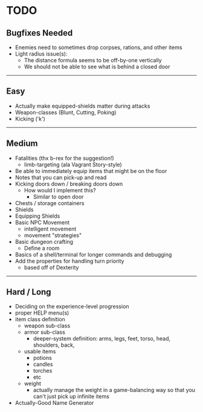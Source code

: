 # TODO

## Bugfixes Needed

- Enemies need to sometimes drop corpses, rations, and other items 
- Light radius issue(s):
    - The distance formula seems to be off-by-one vertically
    - We should not be able to see what is behind a closed door

--------------------------------------------------------------------------------

## Easy 

- Actually make equipped-shields matter during attacks
- Weapon-classes (Blunt, Cutting, Poking)
- Kicking ('k')

--------------------------------------------------------------------------------

## Medium

- Fatalities (thx b-rex for the suggestion!)
    - limb-targeting (ala Vagrant Story-style)
- Be able to immediately equip items that might be on the floor
- Notes that you can pick-up and read
- Kicking doors down / breaking doors down
    - How would I implement this?
        - Similar to open door
- Chests / storage containers
- Shields
- Equipping Shields
- Basic NPC Movement
    - intelligent movement
    - movement "strategies"
- Basic dungeon crafting
    - Define a room
- Basics of a shell/terminal for longer commands and debugging
- Add the properties for handling turn priority
    - based off of Dexterity

--------------------------------------------------------------------------------

## Hard / Long

- Deciding on the experience-level progression
- proper HELP menu(s)
- item class definition
    - weapon sub-class 
    - armor sub-class
        - deeper-system definition:
            arms, legs, feet, torso, head, shoulders, back, 
    - usable items
        - potions
        - candles
        - torches
        - etc
    - weight
        - actually manage the weight in a game-balancing way so that you can't just pick up infinite items
- Actually-Good Name Generator

